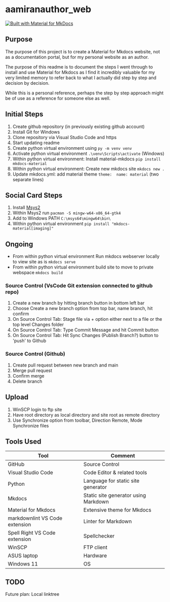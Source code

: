# aamiranauthor_web

[![Built with Material for MkDocs](https://img.shields.io/badge/Material_for_MkDocs-526CFE?style=for-the-badge&logo=MaterialForMkDocs&logoColor=white)](https://squidfunk.github.io/mkdocs-material/)

## Purpose

The purpose of this project is to create a Material for Mkdocs website, not as a documentation portal, but for my personal website as an author.

The purpose of this readme is to document the steps I went through to install and use Material for Mkdocs as I find it incredibly valuable for my very limited memory to refer back to what I actually did step by step and decision by decision.

While this is a personal reference, perhaps the step by step approach might be of use as a reference for someone else as well.

## Initial Steps

1. Create github repository (in previously existing github account)
2. Install Git for Windows
3. Clone repository via Visual Studio Code and https
4. Start updating readme
5. Create python virtual environment using `py -m venv venv`
6. Activate python virtual environment `.\venv\Scripts\activate` (Windows)
7. Within python virtual environment: Install material-mkdocs `pip install mkdocs-material`
8. Within python virtual environment: Create new mkdocs site `mkdocs new .`
9. Update mkdocs.yml: add material theme `theme:  name: material` (two separate lines)

## Social Card Steps

1. Install [Msys2](https://www.msys2.org/)
2. Within Msys2 run `pacman -S mingw-w64-x86_64-gtk4`
3. Add to Windows PATH `C:\msys64\mingw64\bin\`
4. Within python virtual environment `pip install "mkdocs-material[imaging]"`

## Ongoing

- From within python virtual environment Run mkdocs webserver locally to view site as is `mkdocs serve`
- From within python virtual environment build site to move to private webspace `mkdocs build`

### Source Control (VsCode Git extension connected to github repo)

1. Create a new branch by hitting branch button in bottom left bar
2. Choose Create a new branch option from top bar, name branch, hit confirm
3. On Source Control Tab: Stage file via + option either next to a file or the top level Changes folder
4. On Source Control Tab: Type Commit Message and hit Commit button
5. On Source Control Tab: Hit Sync Changes (Publish Branch?) button to 'push' to Github

### Source Control (Github)

1. Create pull request between new branch and main
2. Merge pull request
3. Confirm merge
4. Delete branch

## Upload

1. WinSCP login to ftp site
2. Have root directory as local directory and site root as remote directory
3. Use Synchronize option from toolbar, Direction Remote, Mode Synchronize files

## Tools Used

| Tool | Comment |
| --- | --- |
| GitHub | Source Control |
| Visual Studio Code | Code Editor & related tools |
| Python | Language for static site generator |
| Mkdocs | Static site generator using Markdown |
| Material for Mkdocs | Extensive theme for Mkdocs |
| markdownlint VS Code extension | Linter for Markdown |
| Spell Right VS Code extension | Spellchecker |
| WinSCP | FTP client |
| ASUS laptop | Hardware |
| Windows 11 | OS |

## TODO

Future plan: Local linktree

